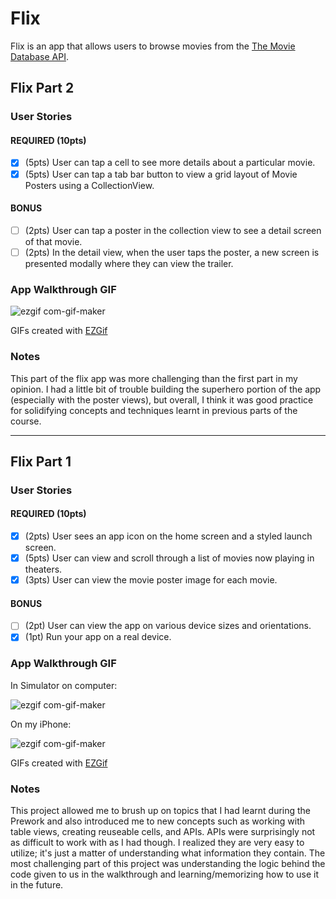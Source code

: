 # Flix

Flix is an app that allows users to browse movies from the [The Movie Database API](http://docs.themoviedb.apiary.io/#).

## Flix Part 2

### User Stories

#### REQUIRED (10pts)
- [X] (5pts) User can tap a cell to see more details about a particular movie.
- [X] (5pts) User can tap a tab bar button to view a grid layout of Movie Posters using a CollectionView.

#### BONUS
- [ ] (2pts) User can tap a poster in the collection view to see a detail screen of that movie.
- [ ] (2pts) In the detail view, when the user taps the poster, a new screen is presented modally where they can view the trailer.

### App Walkthrough GIF
![ezgif com-gif-maker](https://user-images.githubusercontent.com/77522068/191863602-c72aca93-f955-41e7-8c39-590cf8fe5c1d.gif)

GIFs created with [EZGif](https://ezgif.com/)

### Notes
This part of the flix app was more challenging than the first part in my opinion. I had a little bit of trouble building the superhero portion of the app (especially with the poster views), but overall, I think it was good practice for solidifying concepts and techniques learnt in previous parts of the course.

---

## Flix Part 1

### User Stories

#### REQUIRED (10pts)
- [x] (2pts) User sees an app icon on the home screen and a styled launch screen.
- [x] (5pts) User can view and scroll through a list of movies now playing in theaters.
- [x] (3pts) User can view the movie poster image for each movie.

#### BONUS
- [ ] (2pt) User can view the app on various device sizes and orientations.
- [x] (1pt) Run your app on a real device.

### App Walkthrough GIF
In Simulator on computer:

![ezgif com-gif-maker](https://user-images.githubusercontent.com/77522068/190577124-9910656d-7367-4dff-b389-8280620c172e.gif)


On my iPhone:

![ezgif com-gif-maker](https://user-images.githubusercontent.com/77522068/190579507-e89be79d-5ddf-4e11-8fe4-a808a8bd879d.gif)

GIFs created with [EZGif](https://ezgif.com/)

### Notes
This project allowed me to brush up on topics that I had learnt during the Prework and also introduced me to new concepts such as working with table views, creating reuseable cells, and APIs. APIs were surprisingly not as difficult to work with as I had though. I realized they are very easy to utilize; it's just a matter of understanding what information they contain. The most challenging part of this project was understanding the logic behind the code given to us in the walkthrough and learning/memorizing how to use it in the future. 
